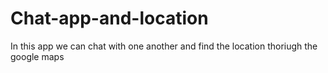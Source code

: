 # Chat-app-and-location
In this app we can chat with one another and find the location thoriugh the google maps
